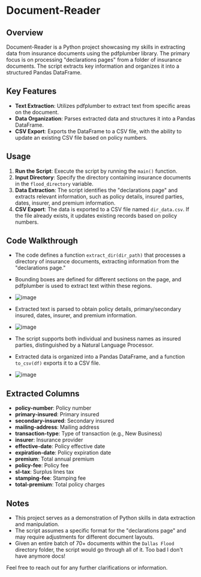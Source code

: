 # Document-Reader

## Overview
Document-Reader is a Python project showcasing my skills in extracting data from insurance documents using the pdfplumber library. The primary focus is on processing "declarations pages" from a folder of insurance documents. The script extracts key information and organizes it into a structured Pandas DataFrame.

## Key Features
- **Text Extraction**: Utilizes pdfplumber to extract text from specific areas on the document.
- **Data Organization**: Parses extracted data and structures it into a Pandas DataFrame.
- **CSV Export**: Exports the DataFrame to a CSV file, with the ability to update an existing CSV file based on policy numbers.

## Usage
1. **Run the Script**: Execute the script by running the `main()` function.
2. **Input Directory**: Specify the directory containing insurance documents in the `flood_directory` variable.
3. **Data Extraction**: The script identifies the "declarations page" and extracts relevant information, such as policy details, insured parties, dates, insurer, and premium information.
4. **CSV Export**: The data is exported to a CSV file named `dir_data.csv`. If the file already exists, it updates existing records based on policy numbers.

## Code Walkthrough
- The code defines a function `extract_dir(dir_path)` that processes a directory of insurance documents, extracting information from the "declarations page."
- Bounding boxes are defined for different sections on the page, and pdfplumber is used to extract text within these regions.
- ![image](https://github.com/Dfria/Document-Reader/assets/90019629/4d6a83e3-956a-4131-842e-a8b0eecb8bf5)

- Extracted text is parsed to obtain policy details, primary/secondary insured, dates, insurer, and premium information.
- ![image](https://github.com/Dfria/Document-Reader/assets/90019629/8c69aab4-86af-43b4-b88a-3b5e4b843f95)

- The script supports both individual and business names as insured parties, distinguished by a Natural Language Processor.
- Extracted data is organized into a Pandas DataFrame, and a function `to_csv(df)` exports it to a CSV file.
- ![image](https://github.com/Dfria/Document-Reader/assets/90019629/42721470-5a9f-4938-ad7e-f7e6a2ab685a)


## Extracted Columns
- **policy-number**: Policy number
- **primary-insured**: Primary insured
- **secondary-insured**: Secondary insured
- **mailing-address**: Mailing address
- **transaction-type**: Type of transaction (e.g., New Business)
- **insurer**: Insurance provider
- **effective-date**: Policy effective date
- **expiration-date**: Policy expiration date
- **premium**: Total annual premium
- **policy-fee**: Policy fee
- **sl-tax**: Surplus lines tax
- **stamping-fee**: Stamping fee
- **total-premium**: Total policy charges

## Notes
- This project serves as a demonstration of Python skills in data extraction and manipulation.
- The script assumes a specific format for the "declarations page" and may require adjustments for different document layouts.
- Given an entire batch of 70+ documents within the `Dallas Flood` directory folder, the script would go through all of it. Too bad I don't have anymore docs!

Feel free to reach out for any further clarifications or information.
